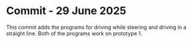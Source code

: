 # Commit - 29 June 2025
This commit adds the programs for driving while steering and driving in a straight line. Both of the programs work on prototype 1.